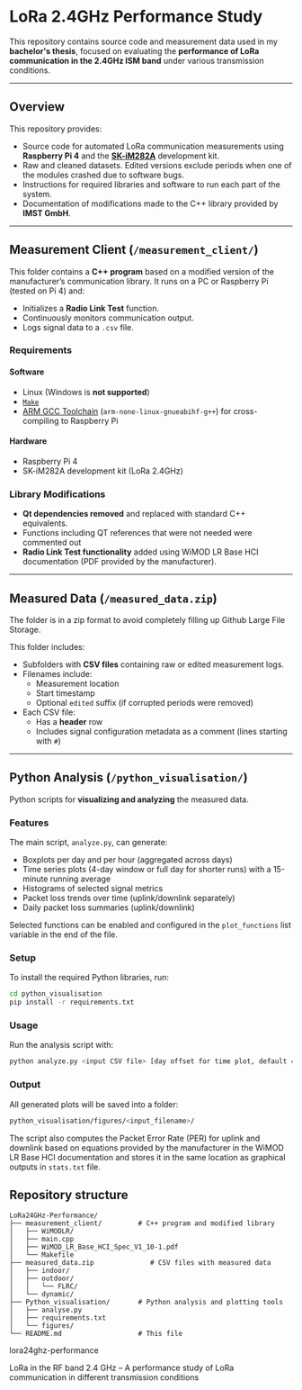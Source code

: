 # LoRa 2.4GHz Performance Study

This repository contains source code and measurement data used in my **bachelor's thesis**, focused on evaluating the **performance of LoRa communication in the 2.4GHz ISM band** under various transmission conditions.

---

## Overview

This repository provides:

- Source code for automated LoRa communication measurements using **Raspberry Pi 4** and the [**SK-iM282A**](https://wireless-solutions.de/products/lora-sk-im282a-starter-kit.html) development kit.
- Raw and cleaned datasets. Edited versions exclude periods when one of the modules crashed due to software bugs.
- Instructions for required libraries and software to run each part of the system.
- Documentation of modifications made to the C++ library provided by **IMST GmbH**.

---

## Measurement Client (`/measurement_client/`)

This folder contains a **C++ program** based on a modified version of the manufacturer’s communication library. It runs on a PC or Raspberry Pi (tested on Pi 4) and:

- Initializes a **Radio Link Test** function.
- Continuously monitors communication output.
- Logs signal data to a `.csv` file.

### Requirements

#### Software
- Linux (Windows is **not supported**)
- [`Make`](https://www.gnu.org/software/make/)
- [ARM GCC Toolchain](https://developer.arm.com/downloads/-/arm-gnu-toolchain-downloads) (`arm-none-linux-gnueabihf-g++`) for cross-compiling to Raspberry Pi

#### Hardware
- Raspberry Pi 4
- SK-iM282A development kit (LoRa 2.4GHz)

### Library Modifications

- **Qt dependencies removed** and replaced with standard C++ equivalents.
- Functions including QT references that were not needed were commented out 
- **Radio Link Test functionality** added using WiMOD LR Base HCI documentation (PDF provided by the manufacturer).

---

## Measured Data (`/measured_data.zip`)

The folder is in a zip format to avoid completely filling up Github Large File Storage.

This folder includes:

- Subfolders with **CSV files** containing raw or edited measurement logs.
- Filenames include:
  - Measurement location
  - Start timestamp
  - Optional `edited` suffix (if corrupted periods were removed)
- Each CSV file:
  - Has a **header** row
  - Includes signal configuration metadata as a comment (lines starting with `#`)

---

## Python Analysis (`/python_visualisation/`)

Python scripts for **visualizing and analyzing** the measured data.

### Features

The main script, `analyze.py`, can generate:

- Boxplots per day and per hour (aggregated across days)
- Time series plots (4-day window or full day for shorter runs) with a 15-minute running average
- Histograms of selected signal metrics
- Packet loss trends over time (uplink/downlink separately)
- Daily packet loss summaries (uplink/downlink)

Selected functions can be enabled and configured in the ```plot_functions``` list variable in the end of the file. 

### Setup

To install the required Python libraries, run:

```bash
cd python_visualisation
pip install -r requirements.txt
```

### Usage
Run the analysis script with:

```bash
python analyze.py <input CSV file> [day offset for time plot, default = 0]
```

### Output
All generated plots will be saved into a folder:

```bash
python_visualisation/figures/<input_filename>/
```

The script also computes the Packet Error Rate (PER) for uplink and downlink based on equations provided by the manufacturer in the WiMOD LR Base HCI documentation and stores it in the same location as graphical outputs in ```stats.txt``` file.

## Repository structure
```
LoRa24GHz-Performance/
├── measurement_client/         # C++ program and modified library
│   ├── WiMODLR/
│   ├── main.cpp
│   ├── WiMOD_LR_Base_HCI_Spec_V1_10-1.pdf
│   └── Makefile
├── measured_data.zip              # CSV files with measured data
│   ├── indoor/
│   ├── outdoor/
│   │   └── FLRC/
│   └── dynamic/
├── Python_visualisation/       # Python analysis and plotting tools
│   ├── analyse.py
│   ├── requirements.txt
│   └── figures/
└── README.md                   # This file
```


lora24ghz-performance

LoRa in the RF band 2.4 GHz – A performance study of LoRa communication in different transmission conditions